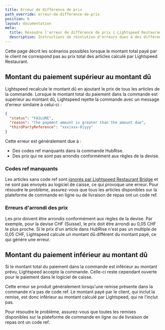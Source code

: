```yaml
---
title: Erreur de différence de prix
path_override: erreur-de-difference-de-prix
position: 6
layout: documentation
meta:
  title: Résoudre l'erreur de différence de prix | Lightspeed Restaurant | HubRise
  description: Instructions de résolution d'erreurs dues à des différences entre le montant total payé et le prix total des articles dans une commande Lightspeed.
---
```


Cette page décrit les scénarios possibles lorsque le montant total payé par le client ne correspond pas au prix total des articles calculé par Lightspeed Restaurant.

## Montant du paiement supérieur au montant dû

Lightspeed recalcule le montant dû en ajoutant le prix de tous les articles de la commande. Lorsque le montant total du paiement dans la commande est supérieur au montant dû, Lightspeed rejette la commande avec un message d'erreur similaire à celui-ci :

```json
{
  "status": "FAILURE",
  "reason": "the payment amount is greater than the amount due",
  "thirdPartyReference": "xxx|xxx-0|yyy"
}
```

Cette erreur est généralement due à :

- Des codes ref manquants dans la commande HubRise.
- Des prix qui ne sont pas arrondis conformément aux règles de la devise.

### Codes ref manquants

Les articles sans code ref sont [ignorés par Lightspeed Restaurant Bridge](/apps/lightspeed-restaurant/push-orders#items-and-options) et ne sont pas envoyés au logiciel de caisse, ce qui provoque une erreur. Pour résoudre le problème, assurez-vous que tous les articles disponibles sur la plateforme de commande en ligne ou de livraison de repas ont un code ref.

### Erreurs d'arrondi des prix

Les prix doivent être arrondis conformément aux règles de la devise. Par exemple, pour la devise CHF (Suisse), le prix doit être arrondi au 0,05 CHF le plus proche. Si le prix d'un article dans HubRise n'est pas un multiple de 0,05 CHF, Lightspeed calcule un montant dû différent du montant payé, ce qui génère une erreur.

## Montant du paiement inférieur au montant dû

Si le montant total du paiement dans la commande est inférieur au montant prévu, Lightspeed accepte la commande. Celle-ci reste cependant ouverte pour le paiement dans le logiciel de caisse.

Cette erreur se produit généralement lorsqu'une remise présente dans la commande n'a pas de code ref. Le montant payé par le client, qui inclut la remise, est donc inférieur au montant calculé par Lightspeed, qui ne l'inclut pas.

Pour résoudre le problème, assurez-vous que toutes les remises disponibles sur la plateforme de commande en ligne ou de livraison de repas ont un code ref.
